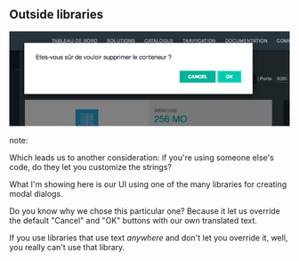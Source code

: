 ## Outside libraries

![Our library that creates modal dialogs had hard-coded buttons](resources/modal-library.png)

note:

Which leads us to another consideration: if you're using someone else's code, do they let you customize the strings?

What I'm showing here is our UI using one of the many libraries for creating modal dialogs.

Do you know why we chose this particular one? Because it let us override the default "Cancel" and "OK" buttons with our own translated text.

If you use libraries that use text _anywhere_ and don't let you override it, well, you really can't use that library.
